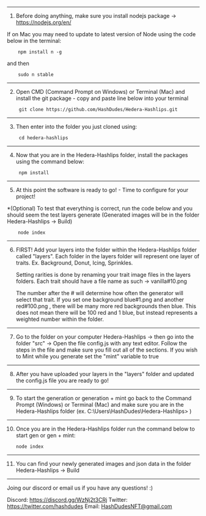 -------------------------------------------------------------------------

1) Before doing anything, make sure you install nodejs package -> https://nodejs.org/en/

If on Mac you may need to update to latest version of Node using the code below in the terminal:

        npm install n -g

and then

        sudo n stable

-------------------------------------------------------------------------

2) Open CMD (Command Prompt on Windows) or Terminal (Mac) and install the git package - copy and paste line below into your terminal

        git clone https://github.com/HashDudes/Hedera-Hashlips.git

-------------------------------------------------------------------------

3) Then enter into the folder you just cloned using:

        cd hedera-hashlips

-------------------------------------------------------------------------

4) Now that you are in the Hedera-Hashlips folder, install the packages using the command below:

        npm install 

-------------------------------------------------------------------------

5) At this point the software is ready to go! - Time to configure for your project!

*(Optional) To test that everything is correct, run the code below and you should seem the test layers generate (Generated images will be in the folder Hedera-Hashlips -> Build)

        node index

-------------------------------------------------------------------------

6) FIRST! Add your layers into the folder within the Hedera-Hashlips folder called "layers". Each folder in the layers folder will represent one layer of traits. Ex. Background, Donut, Icing, Sprinkles.

    Setting rarities is done by renaming your trait image files in the layers folders. Each trait should have a file name as such -> vanilla#10.png 

    The number after the # will determine how often the generator will select that trait. If you set one background blue#1.png and another red#100.png , there will be many more red backgrounds then blue. This does not mean there will be 100 red and 1 blue, but instead represents a weighted number within the folder.

-------------------------------------------------------------------------

7) Go to the folder on your computer Hedera-Hashlips -> then go into the folder "src" -> Open the file config.js with any text editor. Follow the steps in the file and make sure you fill out all of the sections. If you wish to Mint while you generate set the "mint" variable to true

-------------------------------------------------------------------------

8) After you have uploaded your layers in the "layers" folder and updated the config.js file you are ready to go!

-------------------------------------------------------------------------

9) To start the generation or generation + mint go back to the Command Prompt (Windows) or Terminal (Mac) and make sure you are in the Hedera-Hashlips folder (ex. C:\Users\HashDudes\Hedera-Hashlips> )

-------------------------------------------------------------------------

10) Once you are in the Hedera-Hashlips folder run the command below to start gen or gen + mint:

        node index

-------------------------------------------------------------------------

11) You can find your newly generated images and json data in the folder Hedera-Hashlips -> Build

-------------------------------------------------------------------------

Joing our discord or email us if you have any questions! :)

Discord: https://discord.gg/WzNj2t3CRj
Twitter: https://twitter.com/hashdudes
Email: HashDudesNFT@gmail.com
